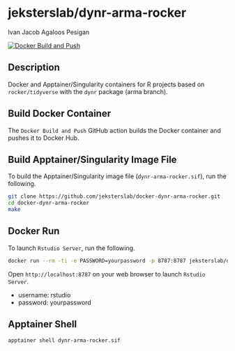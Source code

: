 jeksterslab/dynr-arma-rocker
=======================
Ivan Jacob Agaloos Pesigan

<!-- badges: start -->
[![Docker Build and Push](https://github.com/jeksterslab/docker-dynr-arma-rocker/actions/workflows/docker-build-push.yml/badge.svg)](https://github.com/jeksterslab/docker-dynr-arma-rocker/actions/workflows/docker-build-push.yml)
<!-- badges: end -->

## Description

Docker and Apptainer/Singularity containers for R projects based on `rocker/tidyverse` with the `dynr` package (arma branch).

## Build Docker Container

The `Docker Build and Push` GitHub action builds the Docker container and pushes it to Docker Hub.

## Build Apptainer/Singularity Image File

To build the Apptainer/Singularity image file (`dynr-arma-rocker.sif`),
run the following.

```bash
git clone https://github.com/jeksterslab/docker-dynr-arma-rocker.git
cd docker-dynr-arma-rocker
make
```

## Docker Run

To launch `Rstudio Server`, run the following.

```bash
docker run --rm -ti -e PASSWORD=yourpassword -p 8787:8787 jeksterslab/dynr-arma-rocker
```

Open `http://localhost:8787` on your web browser to launch `Rstudio Server`.

- username: rstudio
- password: yourpassword

## Apptainer Shell

```bash
apptainer shell dynr-arma-rocker.sif
```
